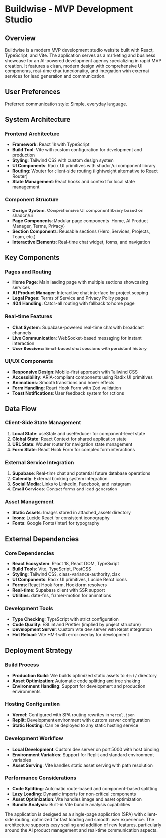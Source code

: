 # Buildwise - MVP Development Studio

## Overview

Buildwise is a modern MVP development studio website built with React, TypeScript, and Vite. The application serves as a marketing and business showcase for an AI-powered development agency specializing in rapid MVP creation. It features a clean, modern design with comprehensive UI components, real-time chat functionality, and integration with external services for lead generation and communication.

## User Preferences

Preferred communication style: Simple, everyday language.

## System Architecture

### Frontend Architecture
- **Framework**: React 18 with TypeScript
- **Build Tool**: Vite with custom configuration for development and production
- **Styling**: Tailwind CSS with custom design system
- **UI Components**: Radix UI primitives with shadcn/ui component library
- **Routing**: Wouter for client-side routing (lightweight alternative to React Router)
- **State Management**: React hooks and context for local state management

### Component Structure
- **Design System**: Comprehensive UI component library based on shadcn/ui
- **Page Components**: Modular page components (Home, AI Product Manager, Terms, Privacy)
- **Section Components**: Reusable sections (Hero, Services, Projects, Team, etc.)
- **Interactive Elements**: Real-time chat widget, forms, and navigation

## Key Components

### Pages and Routing
- **Home Page**: Main landing page with multiple sections showcasing services
- **AI Product Manager**: Interactive chat interface for project scoping
- **Legal Pages**: Terms of Service and Privacy Policy pages
- **404 Handling**: Catch-all routing with fallback to home page

### Real-time Features
- **Chat System**: Supabase-powered real-time chat with broadcast channels
- **Live Communication**: WebSocket-based messaging for instant interaction
- **User Sessions**: Email-based chat sessions with persistent history

### UI/UX Components
- **Responsive Design**: Mobile-first approach with Tailwind CSS
- **Accessibility**: ARIA-compliant components using Radix UI primitives
- **Animations**: Smooth transitions and hover effects
- **Form Handling**: React Hook Form with Zod validation
- **Toast Notifications**: User feedback system for actions

## Data Flow

### Client-Side State Management
1. **Local State**: useState and useReducer for component-level state
2. **Global State**: React Context for shared application state
3. **URL State**: Wouter router for navigation state management
4. **Form State**: React Hook Form for complex form interactions

### External Service Integration
1. **Supabase**: Real-time chat and potential future database operations
2. **Calendly**: External booking system integration
3. **Social Media**: Links to LinkedIn, Facebook, and Instagram
4. **Email Services**: Contact forms and lead generation

### Asset Management
- **Static Assets**: Images stored in attached_assets directory
- **Icons**: Lucide React for consistent iconography
- **Fonts**: Google Fonts (Inter) for typography

## External Dependencies

### Core Dependencies
- **React Ecosystem**: React 18, React DOM, TypeScript
- **Build Tools**: Vite, TypeScript, PostCSS
- **Styling**: Tailwind CSS, class-variance-authority, clsx
- **UI Components**: Radix UI primitives, Lucide React icons
- **Forms**: React Hook Form, Hookform resolvers
- **Real-time**: Supabase client with SSR support
- **Utilities**: date-fns, framer-motion for animations

### Development Tools
- **Type Checking**: TypeScript with strict configuration
- **Code Quality**: ESLint and Prettier (implied by project structure)
- **Development Server**: Custom Vite dev server with Replit integration
- **Hot Reload**: Vite HMR with error overlay for development

## Deployment Strategy

### Build Process
- **Production Build**: Vite builds optimized static assets to `dist/` directory
- **Asset Optimization**: Automatic code splitting and tree shaking
- **Environment Handling**: Support for development and production environments

### Hosting Configuration
- **Vercel**: Configured with SPA routing rewrites in `vercel.json`
- **Replit**: Development environment with custom server configuration
- **Static Hosting**: Can be deployed to any static hosting service

### Development Workflow
- **Local Development**: Custom dev server on port 5000 with host binding
- **Environment Variables**: Support for Replit and standard environment variables
- **Asset Serving**: Vite handles static asset serving with path resolution

### Performance Considerations
- **Code Splitting**: Automatic route-based and component-based splitting
- **Lazy Loading**: Dynamic imports for non-critical components
- **Asset Optimization**: Vite handles image and asset optimization
- **Bundle Analysis**: Built-in Vite bundle analysis capabilities

The application is designed as a single-page application (SPA) with client-side routing, optimized for fast loading and smooth user experience. The architecture supports easy scaling and addition of new features, particularly around the AI product management and real-time communication aspects.